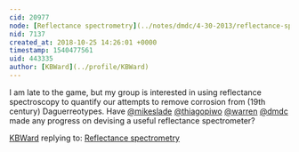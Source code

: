 ```yaml
---
cid: 20977
node: [Reflectance spectrometry](../notes/dmdc/4-30-2013/reflectance-spectrometry)
nid: 7137
created_at: 2018-10-25 14:26:01 +0000
timestamp: 1540477561
uid: 443335
author: [KBWard](../profile/KBWard)
---
```


I am late to the game, but my group is interested in using reflectance spectroscopy to quantify our attempts to remove corrosion from (19th century) Daguerreotypes. Have [@mikeslade](/profile/mikeslade) [@thiagopiwo](/profile/thiagopiwo) 
[@warren](/profile/warren)  [@dmdc](/profile/dmdc) made any progress on devising a useful reflectance spectrometer?

[KBWard](../profile/KBWard) replying to: [Reflectance spectrometry](../notes/dmdc/4-30-2013/reflectance-spectrometry)


